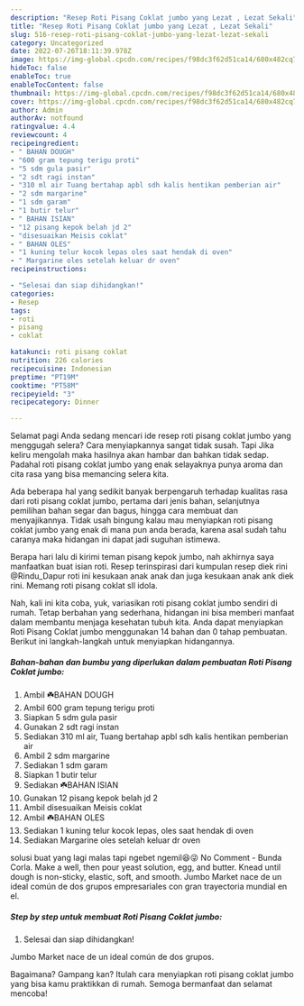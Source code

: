 ```yaml
---
description: "Resep Roti Pisang Coklat jumbo yang Lezat , Lezat Sekali"
title: "Resep Roti Pisang Coklat jumbo yang Lezat , Lezat Sekali"
slug: 516-resep-roti-pisang-coklat-jumbo-yang-lezat-lezat-sekali
category: Uncategorized
date: 2022-07-26T18:11:39.978Z
image: https://img-global.cpcdn.com/recipes/f98dc3f62d51ca14/680x482cq70/roti-pisang-coklat-jumbo-foto-resep-utama.jpg
hideToc: false
enableToc: true
enableTocContent: false
thumbnail: https://img-global.cpcdn.com/recipes/f98dc3f62d51ca14/680x482cq70/roti-pisang-coklat-jumbo-foto-resep-utama.jpg
cover: https://img-global.cpcdn.com/recipes/f98dc3f62d51ca14/680x482cq70/roti-pisang-coklat-jumbo-foto-resep-utama.jpg
author: Admin
authorAv: notfound
ratingvalue: 4.4
reviewcount: 4
recipeingredient:
- " BAHAN DOUGH"
- "600 gram tepung terigu proti"
- "5 sdm gula pasir"
- "2 sdt ragi instan"
- "310 ml air Tuang bertahap apbl sdh kalis hentikan pemberian air"
- "2 sdm margarine"
- "1 sdm garam"
- "1 butir telur"
- " BAHAN ISIAN"
- "12 pisang kepok belah jd 2"
- "disesuaikan Meisis coklat"
- " BAHAN OLES"
- "1 kuning telur kocok lepas oles saat hendak di oven"
- " Margarine oles setelah keluar dr oven"
recipeinstructions:

- "Selesai dan siap dihidangkan!"
categories:
- Resep
tags:
- roti
- pisang
- coklat

katakunci: roti pisang coklat 
nutrition: 226 calories
recipecuisine: Indonesian
preptime: "PT19M"
cooktime: "PT58M"
recipeyield: "3"
recipecategory: Dinner

---
```



Selamat pagi Anda sedang mencari ide resep roti pisang coklat jumbo yang menggugah selera? Cara menyiapkannya sangat tidak susah. Tapi Jika keliru mengolah maka hasilnya akan hambar dan bahkan tidak sedap. Padahal roti pisang coklat jumbo yang enak selayaknya punya aroma dan cita rasa yang bisa memancing selera kita.


Ada beberapa hal yang sedikit banyak berpengaruh terhadap kualitas rasa dari roti pisang coklat jumbo, pertama dari jenis bahan, selanjutnya pemilihan bahan segar dan bagus, hingga cara membuat dan menyajikannya. Tidak usah bingung kalau mau menyiapkan roti pisang coklat jumbo yang enak di mana pun anda berada, karena asal sudah tahu caranya maka hidangan ini dapat jadi suguhan istimewa.

Berapa hari lalu di kirimi teman pisang kepok jumbo, nah akhirnya saya manfaatkan buat isian roti. Resep terinspirasi dari kumpulan resep diek rini @Rindu_Dapur roti ini kesukaan anak anak dan juga kesukaan anak ank diek rini. Memang roti pisang coklat sll idola.


Nah, kali ini kita coba, yuk, variasikan roti pisang coklat jumbo sendiri di rumah. Tetap berbahan yang sederhana, hidangan ini bisa memberi manfaat dalam membantu menjaga kesehatan tubuh kita. Anda dapat menyiapkan Roti Pisang Coklat jumbo menggunakan 14 bahan dan 0 tahap pembuatan. Berikut ini langkah-langkah untuk menyiapkan hidangannya.

<!--inarticleads1-->

##### Bahan-bahan dan bumbu yang diperlukan dalam pembuatan Roti Pisang Coklat jumbo:

1. Ambil  ☘️BAHAN DOUGH
1. Ambil 600 gram tepung terigu proti
1. Siapkan 5 sdm gula pasir
1. Gunakan 2 sdt ragi instan
1. Sediakan 310 ml air, Tuang bertahap apbl sdh kalis hentikan pemberian air
1. Ambil 2 sdm margarine
1. Sediakan 1 sdm garam
1. Siapkan 1 butir telur
1. Sediakan  ☘️BAHAN ISIAN
1. Gunakan 12 pisang kepok belah jd 2
1. Ambil disesuaikan Meisis coklat
1. Ambil  ☘️BAHAN OLES
1. Sediakan 1 kuning telur kocok lepas, oles saat hendak di oven
1. Sediakan  Margarine oles setelah keluar dr oven


solusi buat yang lagi malas tapi ngebet ngemil😆😜 No Comment - Bunda Corla. Make a well, then pour yeast solution, egg, and butter. Knead until dough is non-sticky, elastic, soft, and smooth. Jumbo Market nace de un ideal común de dos grupos empresariales con gran trayectoria mundial en el. 

<!--inarticleads2-->

##### Step by step untuk membuat Roti Pisang Coklat jumbo:


1. Selesai dan siap dihidangkan!

Jumbo Market nace de un ideal común de dos grupos. 

Bagaimana? Gampang kan? Itulah cara menyiapkan roti pisang coklat jumbo yang bisa kamu praktikkan di rumah. Semoga bermanfaat dan selamat mencoba!
